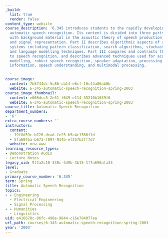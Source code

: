 ```yaml
---
_build:
  list: true
  render: false
content_type: website
course_description: '6.345 introduces students to the rapidly developing field of
  automatic speech recognition. Its content is divided into three parts. Part I deals
  with background material in the acoustic theory of speech production, acoustic-phonetics,
  and signal representation. Part II describes algorithmic aspects of speech recognition
  systems including pattern classification, search algorithms, stochastic modelling,
  and language modelling techniques. Part III compares and contrasts the various approaches
  to speech recognition, and describes advanced techniques used for acoustic-phonetic
  modelling, robust speech recognition, speaker adaptation, processing paralinguistic
  information, speech understanding, and multimodal processing.

  '
course_image:
  content: 7b5744dc-5c86-cb14-e6cf-16c44a86ab0b
  website: 6-345-automatic-speech-recognition-spring-2003
course_image_thumbnail:
  content: e666dcc5-2e31-f649-e114-35210b1639f6
  website: 6-345-automatic-speech-recognition-spring-2003
course_title: Automatic Speech Recognition
department_numbers:
- '6'
extra_course_numbers: ''
instructors:
  content:
  - 19f8d59c-b726-dead-fe25-b5c4c1566f1d
  - 5fa604ba-b673-f897-914b-ef257b3ff7d7
  website: ocw-www
learning_resource_types:
- Demonstration Audio
- Lecture Notes
legacy_uid: 9f2a2c10-338c-4d9b-3b15-1f7a696afa33
level:
- Graduate
primary_course_number: '6.345'
term: Spring
title: Automatic Speech Recognition
topics:
- - Engineering
  - Electrical Engineering
  - Signal Processing
- - Humanities
  - Linguistics
uid: e416678c-86fc-498e-9844-c16e704077aa
url_path: courses/6-345-automatic-speech-recognition-spring-2003
year: '2003'
---
```

